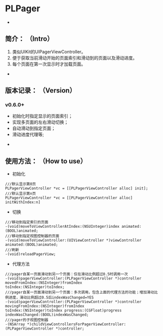# PLPager
- 
## 简介： （Intro）
1. 类似UIKit的UIPagerViewController。
2. 便于获取当前滑动开始的页面索引和滑动到的页面以及滑动进度。
3. 每个页面在第一次显示时才加载页面。
-
## 版本记录： （Version）
### v0.6.0+
* 初始化时指定显示的页面索引；
* 实现多页面的左右滑动切换；
* 自动滑动到指定页面；
* 滑动进度代理等;
-
## 使用方法： （How to use）
* 初始化
```
///默认显示第0页
PLPagerViewController *vc = [[PLPagerViewController alloc] init]; 
///默认显示第n页
PLPagerViewController *vc = [[PLPagerViewController alloc] initWithIndex:n]
```
* 切换
```
///移动到指定索引的页面
-(void)moveToViewControllerAtIndex:(NSUInteger)index animated:(BOOL)animated;
///移动到指定视图控制器的页面
-(void)moveToViewController:(UIViewController *)viewController animated:(BOOL)animated;
///刷新
-(void)reloadPagerView;
```
* 代理方法
```
///pager自某一页面滑动到另一个页面：仅在滑动比例超过0.5时调用一次
-(void)pagerViewController:(PLPagerViewController *)controller 
movedFromIndex:(NSInteger)fromIndex 
toIndex:(NSInteger)toIndex;
///pager自某一页面滑动到另一个页面：多次调用，包含上面的代理方法的功能；增加滑动比例进度，滑动比例超过0.5后indexWasChanged=YES
-(void)pagerViewController:(PLPagerViewController *)controller 
movingFromIndex:(NSInteger)fromIndex 
toIndex:(NSInteger)toIndex progress:(CGFloat)progress 
indexWasChanged:(BOOL)indexWasChanged;
///pager的子视图控制器
-(NSArray *)childViewControllersForPagerViewController:(PLPagerViewController *)controller;
```
